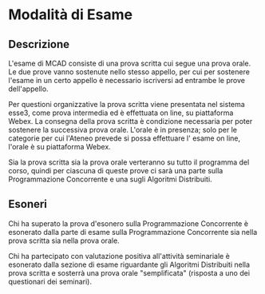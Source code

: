 # Modalità di Esame

## Descrizione
L'esame di MCAD consiste di una prova scritta cui segue una prova orale.
Le due prove vanno sostenute nello stesso appello, per cui per sostenere l'esame in un certo appello è necessario iscriversi ad entrambe le prove dell'appello.

Per questioni organizzative la prova scritta viene presentata nel sistema esse3, come prova intermedia ed è effettuata on line, su piattaforma Webex.
La consegna della prova scritta è condizione necessaria per poter sostenere la successiva prova orale.
L'orale  è  in presenza; solo per le categorie per cui l'Ateneo prevede si possa effettuare l' esame on line, l'orale è su piattaforma Webex.

Sia la prova scritta sia la prova orale verteranno su tutto il programma del corso, quindi per ciascuna di queste prove ci sarà una parte sulla Programmazione Concorrente e una  sugli Algoritmi Distribuiti. 

## Esoneri

Chi ha superato la prova d'esonero sulla Programmazione Concorrente  è esonerato dalla parte di esame sulla Programmazione Concorrente sia nella prova scritta sia nella prova orale.

Chi ha partecipato con valutazione positiva all'attività seminariale è esonerato dalla sezione di esame riguardante gli Algoritmi Distribuiti nella prova scritta e sosterrà una prova orale "semplificata" (risposta a uno dei questionari dei seminari).

